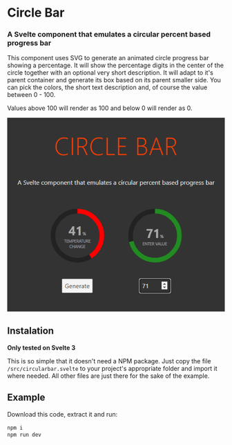 # Circle Bar

### A Svelte component that emulates a circular percent based progress bar

This component uses SVG to generate an animated circle progress bar showing a percentage. It will show the percentage digits in the center of the circle together with an optional very short description. It will adapt to it's parent container and generate its box based on its parent smaller side. You can pick the colors, the short text description and, of course the value between 0 - 100.

Values above 100 will render as 100 and below 0 will render as 0.



![Example](public/sample.png)

## Instalation

**Only tested on Svelte 3**

This is so simple that it doesn't need a NPM package. Just copy the file ``/src/circularbar.svelte`` to your project's appropriate folder and import it where needed. All other files are just there for the sake of the example.


## Example

Download this code, extract it and run:

```
npm i
npm run dev
```